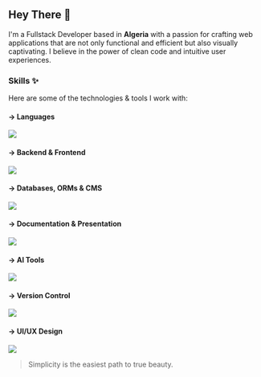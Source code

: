 ## Hey There 👋

I'm a Fullstack Developer based in **Algeria** with a passion for crafting web applications that are not only functional and efficient but also visually captivating. I believe in the power of clean code and intuitive user experiences.

### Skills ✨

Here are some of the technologies & tools I work with:

#### → Languages

![](https://skills.syvixor.com/api/icons?i=html,css,js,ts,python&perline=6)

#### → Backend & Frontend

![](https://skills.syvixor.com/api/icons?i=node,express,hono,nuxt,vue,unocss,tailwind,elementplus&perline=6)

#### → Databases, ORMs & CMS

![](https://skills.syvixor.com/api/icons?i=mongo,postgresql,pb,drizzle,storyblok&perline=6)

#### → Documentation & Presentation

![](https://skills.syvixor.com/api/icons?i=vitepress,shiki,slidev&perline=6)

#### → AI Tools

![](https://skills.syvixor.com/api/icons?i=chatgpt,gemini,claudeai,githubcopilot&perline=6)

#### → Version Control

![](https://skills.syvixor.com/api/icons?i=git,gh,ghactions&perline=6)

#### → UI/UX Design

![](https://skills.syvixor.com/api/icons?i=figma,ps&perline=6)


> Simplicity is the easiest path to true beauty.
